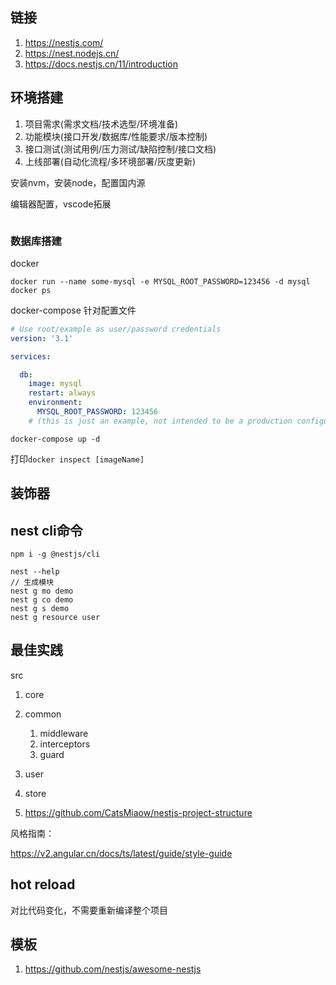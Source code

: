 ## 链接

1. https://nestjs.com/
2. https://nest.nodejs.cn/
3. https://docs.nestjs.cn/11/introduction

## 环境搭建

1. 项目需求(需求文档/技术选型/环境准备)
2. 功能模块(接口开发/数据库/性能要求/版本控制)
3. 接口测试(测试用例/压力测试/缺陷控制/接口文档)
4. 上线部署(自动化流程/多环境部署/灰度更新)

安装nvm，安装node，配置国内源

编辑器配置，vscode拓展

```shell
```

### 数据库搭建

docker

```shell
docker run --name some-mysql -e MYSQL_ROOT_PASSWORD=123456 -d mysql
docker ps

```

docker-compose 针对配置文件

```yml
# Use root/example as user/password credentials
version: '3.1'

services:

  db:
    image: mysql
    restart: always
    environment:
      MYSQL_ROOT_PASSWORD: 123456
    # (this is just an example, not intended to be a production configuration)

```

`docker-compose up -d`

打印`docker inspect [imageName]`

## 装饰器



## nest cli命令



```shell
npm i -g @nestjs/cli
```



```shell
nest --help
// 生成模块
nest g mo demo
nest g co demo
nest g s demo
nest g resource user
```

## 最佳实践

src

1. core
2. common
    1. middleware
    2. interceptors
    3. guard
3. user
4. store



1. https://github.com/CatsMiaow/nestjs-project-structure

风格指南：

https://v2.angular.cn/docs/ts/latest/guide/style-guide

## hot reload

对比代码变化，不需要重新编译整个项目

## 模板

1. https://github.com/nestjs/awesome-nestjs
